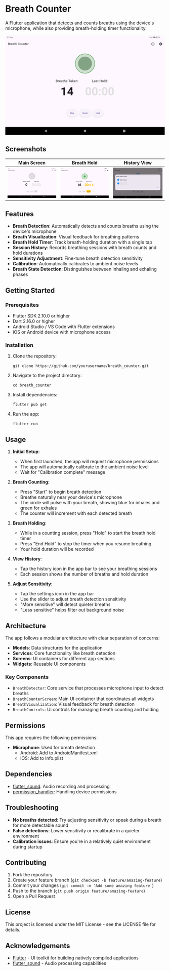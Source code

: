 # Breath Counter

A Flutter application that detects and counts breaths using the device's microphone, while also providing breath-holding timer functionality.

![Breath Counter App Screenshot](screenshots/app_screenshot.png)

## Screenshots

| Main Screen | Breath Hold | History View |
|-------------|-------------|--------------|
| ![Main Screen](screenshots/main_screen.png) | ![Breath Hold](screenshots/breath_hold.png) | ![History View](screenshots/history_view.png) |

## Features

- **Breath Detection**: Automatically detects and counts breaths using the device's microphone
- **Breath Visualization**: Visual feedback for breathing patterns
- **Breath Hold Timer**: Track breath-holding duration with a single tap
- **Session History**: Records breathing sessions with breath counts and hold durations
- **Sensitivity Adjustment**: Fine-tune breath detection sensitivity
- **Calibration**: Automatically calibrates to ambient noise levels
- **Breath State Detection**: Distinguishes between inhaling and exhaling phases

## Getting Started

### Prerequisites

- Flutter SDK 2.10.0 or higher
- Dart 2.16.0 or higher
- Android Studio / VS Code with Flutter extensions
- iOS or Android device with microphone access

### Installation

1. Clone the repository:
   ```
   git clone https://github.com/yourusername/breath_counter.git
   ```

2. Navigate to the project directory:
   ```
   cd breath_counter
   ```

3. Install dependencies:
   ```
   flutter pub get
   ```

4. Run the app:
   ```
   flutter run
   ```

## Usage

1. **Initial Setup**:
    - When first launched, the app will request microphone permissions
    - The app will automatically calibrate to the ambient noise level
    - Wait for "Calibration complete" message

2. **Breath Counting**:
    - Press "Start" to begin breath detection
    - Breathe naturally near your device's microphone
    - The circle will pulse with your breath, showing blue for inhales and green for exhales
    - The counter will increment with each detected breath

3. **Breath Holding**:
    - While in a counting session, press "Hold" to start the breath hold timer
    - Press "End Hold" to stop the timer when you resume breathing
    - Your hold duration will be recorded

4. **View History**:
    - Tap the history icon in the app bar to see your breathing sessions
    - Each session shows the number of breaths and hold duration

5. **Adjust Sensitivity**:
    - Tap the settings icon in the app bar
    - Use the slider to adjust breath detection sensitivity
    - "More sensitive" will detect quieter breaths
    - "Less sensitive" helps filter out background noise

## Architecture

The app follows a modular architecture with clear separation of concerns:

- **Models**: Data structures for the application
- **Services**: Core functionality like breath detection
- **Screens**: UI containers for different app sections
- **Widgets**: Reusable UI components

### Key Components

- `BreathDetector`: Core service that processes microphone input to detect breaths
- `BreathCounterScreen`: Main UI container that coordinates all widgets
- `BreathVisualization`: Visual feedback for breath detection
- `BreathControls`: UI controls for managing breath counting and holding

## Permissions

This app requires the following permissions:

- **Microphone**: Used for breath detection
    - Android: Add to AndroidManifest.xml
    - iOS: Add to Info.plist

## Dependencies

- [flutter_sound](https://pub.dev/packages/flutter_sound): Audio recording and processing
- [permission_handler](https://pub.dev/packages/permission_handler): Handling device permissions

## Troubleshooting

- **No breaths detected**: Try adjusting sensitivity or speak during a breath for more detectable sound
- **False detections**: Lower sensitivity or recalibrate in a quieter environment
- **Calibration issues**: Ensure you're in a relatively quiet environment during startup

## Contributing

1. Fork the repository
2. Create your feature branch (`git checkout -b feature/amazing-feature`)
3. Commit your changes (`git commit -m 'Add some amazing feature'`)
4. Push to the branch (`git push origin feature/amazing-feature`)
5. Open a Pull Request

## License

This project is licensed under the MIT License - see the LICENSE file for details.

## Acknowledgements

- [Flutter](https://flutter.dev/) - UI toolkit for building natively compiled applications
- [flutter_sound](https://pub.dev/packages/flutter_sound) - Audio processing capabilities